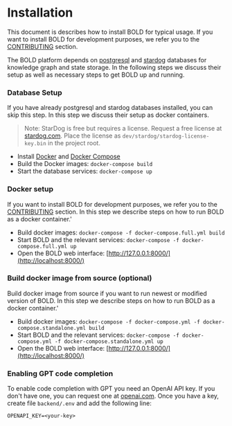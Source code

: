 # Installation
This document is describes how to install BOLD for typical usage.
If you want to install BOLD for development purposes, we refer you to the [CONTRIBUTING](/CONTRIBUTING) section.

The BOLD platform depends on [postgresql](https://www.postgresql.org/) and [stardog](https://www.stardog.com/) databases for knowledge graph and state storage.
In the following steps we discuss their setup as well as necessary steps to get BOLD up and running.


### Database Setup
If you have already postgresql and stardog databases installed, you can skip this step.
In this step we discuss their setup as docker containers.

> Note: StarDog is free but requires a license. Request a free license at [stardog.com](https://www.stardog.com/download-free//).
> Place the license as `dev/stardog/stardog-license-key.bin` in the project root.

* Install [Docker](https://www.docker.com/community-edition) and [Docker Compose](https://docs.docker.com/compose/install/)
* Build the Docker images: `docker-compose build`
* Start the database services: `docker-compose up`

### Docker setup
If you want to install BOLD for development purposes, we refer you to the [CONTRIBUTING](/CONTRIBUTING) section.
In this step we describe steps on how to run BOLD as a docker container.'

* Build docker images: `docker-compose -f docker-compose.full.yml build`
* Start BOLD and the relevant services: `docker-compose -f docker-compose.full.yml up`
* Open the BOLD web interface: [http://127.0.0.1:8000/](http://localhost:8000/)

### Build docker image from source (optional)
Build docker image from source if you want to run newest or modified version of BOLD.
In this step we describe steps on how to run BOLD as a docker container.'

* Build docker images: `docker-compose -f docker-compose.yml -f docker-compose.standalone.yml build`
* Start BOLD and the relevant services: `docker-compose -f docker-compose.yml -f docker-compose.standalone.yml up`
* Open the BOLD web interface: [http://127.0.0.1:8000/](http://localhost:8000/)

### Enabling GPT code completion
To enable code completion with GPT you need an OpenAI API key. If you don't have one, you can request one at [openai.com](https://openai.com/api/).
Once you have a key, create file `backend/.env` and add the following line:

```
OPENAPI_KEY=<your-key>
```